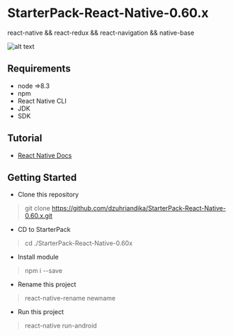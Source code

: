 # StarterPack-React-Native-0.60.x

react-native && react-redux && react-navigation && native-base

![alt text](http://https://www.google.com/imgres?imgurl=https%3A%2F%2Fmiro.medium.com%2Fmax%2F1200%2F1*GkR93AAlILkmE_3QQf88Ug.png&imgrefurl=https%3A%2F%2Fmedium.com%2Freact-native-training%2Fbest-practices-for-creating-react-native-apps-part-1-66311c746df3&docid=CDs7YsSo4VMXoM&tbnid=2f62_sXFvRQW0M%3A&vet=10ahUKEwi22d2T4JHkAhWbfSsKHXouAJgQMwiBASgAMAA..i&w=1000&h=563&safe=strict&bih=633&biw=1242&q=react%20native&ved=0ahUKEwi22d2T4JHkAhWbfSsKHXouAJgQMwiBASgAMAA&iact=mrc&uact=8)

## Requirements
- node =>8.3
- npm
- React Native CLI
- JDK
- SDK

## Tutorial
- [React Native Docs](https://facebook.github.io/react-native/docs/getting-started)

## Getting Started

- Clone this repository
> git clone https://github.com/dzuhriandika/StarterPack-React-Native-0.60.x.git
- CD to StarterPack
> cd ./StarterPack-React-Native-0.60x
- Install module
> npm i --save
- Rename this project
> react-native-rename newname
- Run this project
> react-native run-android
